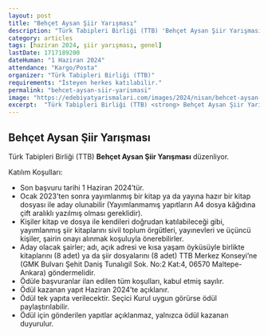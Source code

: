 ```yaml
---
layout: post
title: "Behçet Aysan Şiir Yarışması"
description: "Türk Tabipleri Birliği (TTB) 'Behçet Aysan Şiir Yarışması' düzenliyor."
category: articles
tags: [haziran 2024, şiir yarışması, genel]
lastDate: 1717189200
dateHuman: "1 Haziran 2024"
attendance: "Kargo/Posta"
organizer: "Türk Tabipleri Birliği (TTB)"
requirements: "İsteyen herkes katılabilir."
permalink: "behcet-aysan-siir-yarismasi"
image: "https://edebiyatyarismalari.com/images/2024/nisan/behcet-aysan-siir-yarismasi.jpg"
excerpt:  "Türk Tabipleri Birliği (TTB) <strong> Behçet Aysan Şiir Yarışması </strong> düzenliyor."
---
```


## Behçet Aysan Şiir Yarışması
Türk Tabipleri Birliği (TTB) **Behçet Aysan Şiir Yarışması** düzenliyor.  

Katılım Koşulları:
- Son başvuru tarihi 1 Haziran 2024’tür.
- Ocak 2023’ten sonra yayımlanmış bir kitap ya da yayına hazır bir kitap dosyası ile aday olunabilir (Yayımlanmamış yapıtların A4 dosya kâğıdına çift aralıklı yazılmış olması gereklidir).
- Kişiler kitap ve dosya ile kendileri doğrudan katılabileceği gibi, yayımlanmış şiir kitaplarını sivil toplum örgütleri, yayınevleri ve üçüncü kişiler, şairin onayı alınmak koşuluyla önerebilirler.
- Aday olacak şairler; adı, açık adresi ve kısa yaşam öyküsüyle birlikte kitaplarını (8 adet) ya da şiir dosyalarını (8 adet) TTB Merkez Konseyi’ne (GMK Bulvarı Şehit Daniş Tunalıgil Sok. No:2 Kat:4, 06570 Maltepe-Ankara) göndermelidir.
- Ödüle başvuranlar ilan edilen tüm koşulları, kabul etmiş sayılır.
- Ödül kazanan yapıt Haziran 2024’te açıklanır.
- Ödül tek yapıta verilecektir. Seçici Kurul uygun görürse ödül paylaştırılabilir.
- Ödül için gönderilen yapıtlar açıklanmaz, yalnızca ödül kazanan duyurulur.